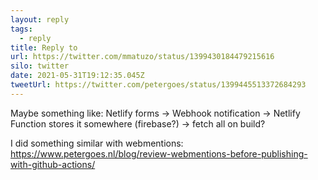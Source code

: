 ```yaml
---
layout: reply
tags:
  - reply
title: Reply to
url: https://twitter.com/mmatuzo/status/1399430184479215616
silo: twitter
date: 2021-05-31T19:12:35.045Z
tweetUrl: https://twitter.com/petergoes/status/1399445513372684293
---
```

Maybe something like: Netlify forms -> Webhook notification -> Netlify Function stores it somewhere (firebase?) -> fetch all on build?

I did something similar with webmentions: https://www.petergoes.nl/blog/review-webmentions-before-publishing-with-github-actions/
